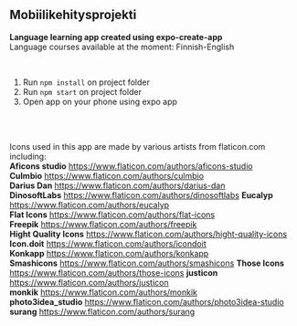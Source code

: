## Mobiilikehitysprojekti

**Language learning app created using expo-create-app**  
Language courses available at the moment: Finnish-English

<br>

1. Run `npm install` on project folder
2. Run `npm start` on project folder
3. Open app on your phone using expo app

<br><br>

Icons used in this app are made by various artists from flaticon.com including:  
**Aficons studio** https://www.flaticon.com/authors/aficons-studio  
**Culmbio** https://www.flaticon.com/authors/culmbio  
**Darius Dan** https://www.flaticon.com/authors/darius-dan  
**DinosoftLabs** https://www.flaticon.com/authors/dinosoftlabs
**Eucalyp** https://www.flaticon.com/authors/eucalyp  
**Flat Icons** https://www.flaticon.com/authors/flat-icons  
**Freepik** https://www.flaticon.com/authors/freepik  
**Hight Quality Icons** https://www.flaticon.com/authors/hight-quality-icons  
**Icon.doit** https://www.flaticon.com/authors/icondoit  
**Konkapp** https://www.flaticon.com/authors/konkapp  
**Smashicons** https://www.flaticon.com/authors/smashicons 
**Those Icons** https://www.flaticon.com/authors/those-icons
**justicon** https://www.flaticon.com/authors/justicon  
**monkik** https://www.flaticon.com/authors/monkik  
**photo3idea_studio** https://www.flaticon.com/authors/photo3idea-studio  
**surang** https://www.flaticon.com/authors/surang  



